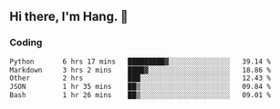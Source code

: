 ## Hi there, I'm Hang. 👋

### Coding

<!--START_SECTION:waka-->

```txt
Python       6 hrs 17 mins   █████████▓░░░░░░░░░░░░░░░   39.14 %
Markdown     3 hrs 2 mins    ████▓░░░░░░░░░░░░░░░░░░░░   18.86 %
Other        2 hrs           ███░░░░░░░░░░░░░░░░░░░░░░   12.43 %
JSON         1 hr 35 mins    ██▒░░░░░░░░░░░░░░░░░░░░░░   09.84 %
Bash         1 hr 26 mins    ██▒░░░░░░░░░░░░░░░░░░░░░░   09.01 %
```

<!--END_SECTION:waka-->
